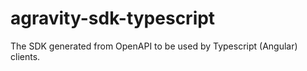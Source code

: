 # agravity-sdk-typescript
The SDK generated from OpenAPI to be used by Typescript (Angular) clients.
